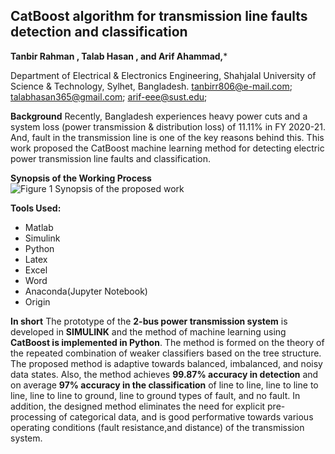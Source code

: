 **<h2>CatBoost algorithm for transmission line faults detection and classification</h2>**

 **Tanbir Rahman , Talab Hasan , and Arif Ahammad,***
  
Department of Electrical & Electronics Engineering, Shahjalal University of Science & Technology, Sylhet, Bangladesh.  tanbirr806@e-mail.com; talabhasan365@gmail.com; arif-eee@sust.edu;


**Background**  Recently, Bangladesh experiences heavy power cuts and a system loss (power transmission &
 distribution loss) of 11.11% in FY 2020-21. And, fault in the transmission line is one of the key reasons behind this.
 This work proposed the CatBoost machine learning method for detecting electric power transmission line faults
 and classification.

**Synopsis of the Working Process**
![Figure 1  Synopsis of the proposed work](https://github.com/user-attachments/assets/2215ec24-d08c-4e7c-9636-c9a63432c270)


 **Tools Used:** 
 * Matlab
 * Simulink
 * Python
 * Latex
 * Excel
 * Word
 * Anaconda(Jupyter Notebook)
 * Origin
 
 
 **In short**  The prototype of the **2-bus power transmission system** is developed in **SIMULINK** and the method of machine learning using **CatBoost is implemented in Python**. 
 The method is formed on the theory of the repeated combination of weaker classifiers based on the tree structure. The proposed method is adaptive towards
 balanced, imbalanced, and noisy data states. Also, the method achieves **99.87% accuracy in detection** and on average **97% accuracy in the classification** of line to line,  line to line to line, line to line to ground, line to ground types of fault, and no fault. In addition, the designed method eliminates the need for explicit pre-processing of  categorical data, and is good performative towards various operating conditions (fault resistance,and distance) of the transmission system.

